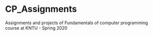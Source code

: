 # CP_Assignments
Assignments and projects of Fundamentals of computer programming course at KNTU - Spring 2020
